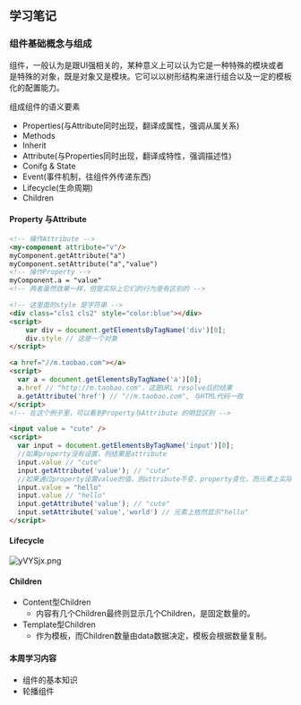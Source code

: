 ## 学习笔记

### 组件基础概念与组成

组件，一般认为是跟UI强相关的，某种意义上可以认为它是一种特殊的模块或者是特殊的对象，既是对象又是模块。它可以以树形结构来进行组合以及一定的模板化的配置能力。

组成组件的语义要素

* Properties(与Attribute同时出现，翻译成属性，强调从属关系)
* Methods
* Inherit
* Attribute(与Properties同时出现，翻译成特性，强调描述性)
* Conifg & State
* Event(事件机制，往组件外传递东西)
* Lifecycle(生命周期)
* Children

#### Property 与Attribute

```html
<!-- 操作Attribute -->
<my-component attribute="v"/>
myComponent.getAttribute("a")
myComponent.setAttribute("a","value")
<!-- 操作Property -->
myComponent.a = "value"
<!-- 两者虽然效果一样，但是实际上它们的行为是有区别的 -->
```

```html
<!-- 这里面的style 是字符串 -->
<div class="cls1 cls2" style="color:blue"></div>
<script>
	var div = document.getElementsByTagName('div')[0];
	div.style // 这是一个对象
</script>
```

```html
<a href="//m.taobao.com"></a>
<script>
  var a = document.getElementsByTagName('a')[0];
  a.href // "http://m.taobao.com"，这是URL resolve后的结果
  a.getAttribute('href') // "//m.taobao.com", 与HTML代码一致
</script>
<!-- 在这个例子里，可以看到Property与Attribute 的明显区别 -->
```

```html
<input value = "cute" />
<script>
  var input = document.getElementsByTagName('input')[0];
  //如果property没有设置，则结果是attribute
  input.value // "cute"
  input.getAttribute('value'); // "cute"
  //如果通过property设置value的值，则attribute不变，property变化，而元素上实际的效果是property优先
  input.value = "hello"
  input.value // "hello"
  input.getAttribute('value'); // "cute"
  input.setAttribute('value','world') // 元素上依然显示"hello"
</script>
```

#### Lifecycle

![yVYSjx.png](https://s3.ax1x.com/2021/02/01/yVYSjx.png)


#### Children

* Content型Children
  * 内容有几个Children最终则显示几个Children，是固定数量的。
* Template型Children
  * 作为模板，而Children数量由data数据决定，模板会根据数量复制。



#### 本周学习内容

* 组件的基本知识
* 轮播组件
